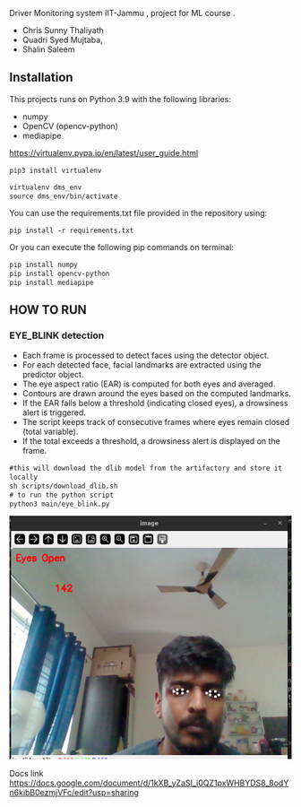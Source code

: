 

Driver Monitoring system 
IIT-Jammu , project for ML course .
- Chris Sunny Thaliyath
- Quadri Syed Mujtaba,
- Shalin Saleem


## Installation

This projects runs on Python 3.9 with the following libraries:

- numpy
- OpenCV (opencv-python)
- mediapipe

https://virtualenv.pypa.io/en/latest/user_guide.html

```
pip3 install virtualenv
```

```
virtualenv dms_env
source dms_env/bin/activate
```

You can use the requirements.txt file provided in the repository using:
    
    pip install -r requirements.txt
    
Or you can execute the following pip commands on terminal:

```
pip install numpy
pip install opencv-python
pip install mediapipe
```



## HOW TO RUN 


### EYE_BLINK detection

- Each frame is processed to detect faces using the detector object.
- For each detected face, facial landmarks are extracted using the predictor object.
- The eye aspect ratio (EAR) is computed for both eyes and averaged.
- Contours are drawn around the eyes based on the computed landmarks.
- If the EAR falls below a threshold (indicating closed eyes), a drowsiness alert is triggered.
- The script keeps track of consecutive frames where eyes remain closed (total variable).
- If the total exceeds a threshold, a drowsiness alert is displayed on the frame.

```
#this will download the dlib model from the artifactory and store it locally
sh scripts/download_dlib.sh
# to run the python script
python3 main/eye_blink.py
```


![Eye_blink System](docs/eye_detection.png)



Docs link
https://docs.google.com/document/d/1kXB_yZaSI_i0QZ1pxWHBYDS8_8odYn6kibB0ezmjVFc/edit?usp=sharing
